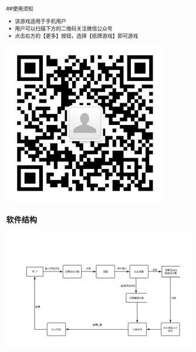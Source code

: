 ##使用须知
* 该游戏适用于手机用户
* 用户可以扫描下方的二维码关注微信公众号
* 点击右方的【更多】按钮，选择【纸牌游戏】即可游戏

![](images/0.jfif) 

## 软件结构
![](images/1.png)